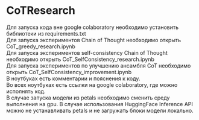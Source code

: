 # CoTResearch
Для запуска кода вне google colaboratory необходимо установить библиотеки из requirements.txt\
Для запуска экспериментов Chain of Thought необходимо открыть CoT_greedy_research.ipynb\
Для запуска экспериментов self-consistency Chain of Thought необходимо открыть CoT_SelfConsistency_research.ipynb\
Для запуска экспериментов по улучшению ансамбля CoT необходимо открыть CoT_SelfConsistency_improvement.ipynb\
В ноутбуках есть комментарии и пояснения к коду.\
Во всех ноутбуках есть ссылки на google colaboratory, где можно исполнять код.\
В случае запуска модели из petals необходимо сменить среду выполнения на gpu. В случае использования HuggingFace Inference API можно не устанавливать petals и не загружать блоки модели локально.
